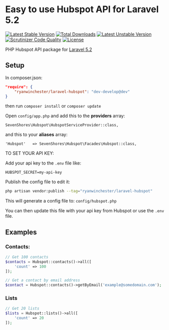 Easy to use Hubspot API for Laravel 5.2
===================

[![Latest Stable Version](https://poser.pugx.org/ryanwinchester/laravel-hubspot/v/stable.svg)](https://packagist.org/packages/ryanwinchester/laravel-hubspot)
[![Total Downloads](https://poser.pugx.org/ryanwinchester/laravel-hubspot/downloads.svg)](https://packagist.org/packages/ryanwinchester/laravel-hubspot)
[![Latest Unstable Version](https://poser.pugx.org/ryanwinchester/laravel-hubspot/v/unstable.svg)](https://packagist.org/packages/ryanwinchester/laravel-hubspot)
[![Scrutinizer Code Quality](https://scrutinizer-ci.com/g/ryanwinchester/laravel-hubspot-api/badges/quality-score.png?b=master)](https://scrutinizer-ci.com/g/ryanwinchester/laravel-hubspot-api/?branch=master)
[![License](https://poser.pugx.org/ryanwinchester/laravel-hubspot/license.svg)](https://packagist.org/packages/ryanwinchester/laravel-hubspot)

PHP Hubspot API package for [Laravel 5.2](http://laravel.com/)

## Setup

In composer.json:

```json
"require": {
	"ryanwinchester/laravel-hubspot": "dev-develop@dev"
}
```

then run `composer install` or `composer update`

Open `config/app.php` and add this to the **providers** array:

```
SevenShores\Hubspot\HubspotServiceProvider::class,
```

and this to your **aliases** array:

```
'Hubspot'   => SevenShores\Hubspot\Facades\Hubspot::class,
```

TO SET YOUR API KEY:

Add your api key to the `.env` file like:

```
HUBSPOT_SECRET=my-api-key
```

Publish the config file to edit it:

```bash
php artisan vendor:publish --tag="ryanwinchester/laravel-hubspot"
```

This will generate a config file to: `config/hubspot.php`

You can then update this file with your api key from Hubspot or use the `.env` file.


## Examples

### Contacts:

```php
// Get 100 contacts
$contacts = Hubspot::contacts()->all([
	'count' => 100
]);

// Get a contact by email address
$contact = Hubspot::contacts()->getByEmail('example@somedomain.com');

```

### Lists

```php
// Get 20 lists
$lists = Hubspot::lists()->all([
	'count' => 20
]);

```

